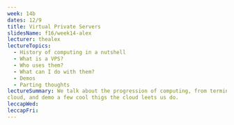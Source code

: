 ```yaml
---
week: 14b
dates: 12/9
title: Virtual Private Servers
slidesName: f16/week14-alex
lecturer: thealex
lectureTopics:
  - History of computing in a nutshell
  - What is a VPS?
  - Who uses them?
  - What can I do with them?
  - Demos
  - Parting thoughts
lectureSummary: We talk about the progression of computing, from terminal to
cloud, and demo a few cool thigs the cloud leets us do.
leccapWed:
leccapFri:
---
```


